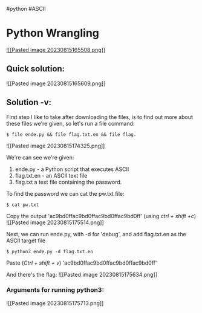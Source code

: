 #python #ASCII 
# Python Wrangling

[![[Pasted image 20230815165508.png]]](https://github.com/Meowdypi/picoCTF/blob/388f9cb27514d62e072731b2cbc637e5074dccb1/Pasted%20image%2020230815165508.png)

## Quick solution:
![[Pasted image 20230815165609.png]]

## Solution -v:
First step I like to take after downloading the files, is to find out more about these files we're given, so let's run a file command:
	
	$ file ende.py && file flag.txt.en && file flag.
 
![[Pasted image 20230815174325.png]]


We're can see we're given: 
1. ende.py - a Python script that executes ASCII
2. flag.txt.en - an ASCII text file
3. flag.txt a text file containing the password.


To find the password we can cat the pw.txt file:

	$ cat pw.txt
	
Copy the output 'ac9bd0ffac9bd0ffac9bd0ffac9bd0ff' (using *ctrl + shift +c*)
![[Pasted image 20230815175514.png]]


Next, we can run ende.py, with -d for 'debug', and add flag.txt.en as the ASCII target file 

	$ python3 ende.py -d flag.txt.en


Paste (*Ctrl + shift + v*) 'ac9bd0ffac9bd0ffac9bd0ffac9bd0ff'

And there's the flag:
![[Pasted image 20230815175634.png]]


### Arguments for running python3:
![[Pasted image 20230815175713.png]]

